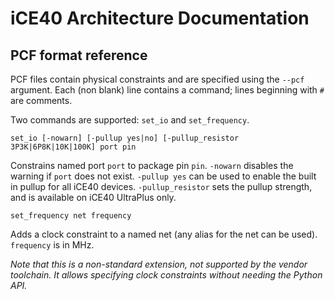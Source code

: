 # iCE40 Architecture Documentation

## PCF format reference

PCF files contain physical constraints and are specified using the `--pcf` argument. Each (non blank) line contains a command; lines beginning with `#` are comments.

Two commands are supported: `set_io` and `set_frequency`.

    set_io [-nowarn] [-pullup yes|no] [-pullup_resistor 3P3K|6P8K|10K|100K] port pin

Constrains named port `port` to package pin `pin`. `-nowarn` disables the warning if `port` does not exist. `-pullup yes` can be used to enable the built in pullup for all iCE40 devices. `-pullup_resistor` sets the pullup strength, and is available on iCE40 UltraPlus only.

    set_frequency net frequency

Adds a clock constraint to a named net (any alias for the net can be used). `frequency` is in MHz.

_Note that this is a non-standard extension, not supported by the vendor toolchain. It allows specifying clock constraints without needing the Python API._